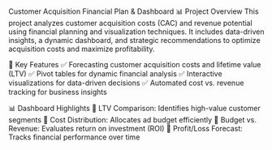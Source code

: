 Customer Acquisition Financial Plan & Dashboard
📊 Project Overview
This project analyzes customer acquisition costs (CAC) and revenue potential using financial planning and visualization techniques. It includes data-driven insights, a dynamic dashboard, and strategic recommendations to optimize acquisition costs and maximize profitability.

📁 Key Features
✅ Forecasting customer acquisition costs and lifetime value (LTV)
✅ Pivot tables for dynamic financial analysis
✅ Interactive visualizations for data-driven decisions
✅ Automated cost vs. revenue tracking for business insights

📊 Dashboard Highlights
📌 LTV Comparison: Identifies high-value customer segments
📌 Cost Distribution: Allocates ad budget efficiently
📌 Budget vs. Revenue: Evaluates return on investment (ROI)
📌 Profit/Loss Forecast: Tracks financial performance over time
